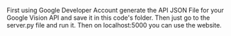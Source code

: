 First using Google Developer Account generate the API JSON File for your Google Vision API and save it in this code's folder.
Then just go to the server.py file and run it. 
Then on localhost:5000 you can use the website.
